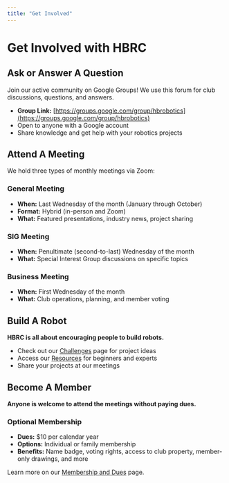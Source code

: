 ```yaml
---
title: "Get Involved"
---
```


# Get Involved with HBRC

## Ask or Answer A Question

Join our active community on Google Groups! We use this forum for club discussions, questions, and answers.

- **Group Link:** [https://groups.google.com/group/hbrobotics](https://groups.google.com/group/hbrobotics)
- Open to anyone with a Google account
- Share knowledge and get help with your robotics projects

## Attend A Meeting

We hold three types of monthly meetings via Zoom:

### General Meeting
- **When:** Last Wednesday of the month (January through October)
- **Format:** Hybrid (in-person and Zoom)
- **What:** Featured presentations, industry news, project sharing

### SIG Meeting
- **When:** Penultimate (second-to-last) Wednesday of the month
- **What:** Special Interest Group discussions on specific topics

### Business Meeting
- **When:** First Wednesday of the month
- **What:** Club operations, planning, and member voting

## Build A Robot

**HBRC is all about encouraging people to build robots.**

- Check out our [Challenges](/challenges/) page for project ideas
- Access our [Resources](/resources/) for beginners and experts
- Share your projects at our meetings

## Become A Member

**Anyone is welcome to attend the meetings without paying dues.**

### Optional Membership
- **Dues:** $10 per calendar year
- **Options:** Individual or family membership
- **Benefits:** Name badge, voting rights, access to club property, member-only drawings, and more

Learn more on our [Membership and Dues](/membership/) page.
